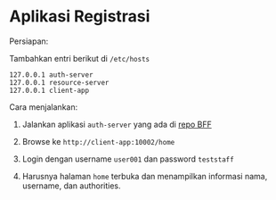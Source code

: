 # Aplikasi Registrasi #

Persiapan:

Tambahkan entri berikut di `/etc/hosts`

```
127.0.0.1 auth-server
127.0.0.1 resource-server
127.0.0.1 client-app
```

Cara menjalankan:

1. Jalankan aplikasi `auth-server` yang ada
   di [repo BFF](https://gitlab.com/endymuhardin/belajar-spring-oauth-bff/-/tree/main/authserver)

2. Browse ke `http://client-app:10002/home`

3. Login dengan username `user001` dan password `teststaff`

4. Harusnya halaman `home` terbuka dan menampilkan informasi nama, username, dan authorities.
